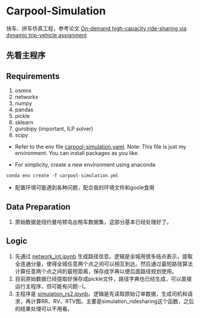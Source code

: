 # Carpool-Simulation
快车、拼车仿真工程，参考论文 [On-demand high-capacity ride-sharing via dynamic trip-vehicle assignment](http://www.alonsomora.com/docs/17-alonsomora-ridesharing-pnas-supplemental.pdf)

## 先看主程序

## Requirements
1. osmnx
2. networkx
3. numpy
4. pandas
5. pickle
6. sklearn
7. gurobipy (important, ILP solver)
8. scipy

- Refer to the env file [carpool-simulation.yaml](https://github.com/JiahuiSun/Carpool-Simulation/blob/master/carpool-simulation.yaml). Note: This file is just my environment. You can install packages as you like.

- For simplicity, create a new environment using anaconda

```
conda env create -f carpool-simulation.yml
```

- 配置环境可能遇到各种问题，配合我的环境文件和goole食用

## Data Preparation
1. 原始数据是纽约曼哈顿岛出租车数据集，这部分基本已经处理好了。

## Logic
1. 先通过 [network_int.ipynb]() 生成路径信息。逻辑是全城用很多结点表示，提取全连通分量，使得全城任意两个点之间可以相互到达。然后通过最短路径算法计算任意两个点之间的最短距离，保存成字典以便后面路径规划使用。
2. 目前原始数据已经提取好保存成pickle文件，路径字典也已经生成，可以直接运行主程序，但可能有问题:-)。
3. 主程序是 [simulation_rs2.ipynb]()。逻辑是先读取原始订单数据，生成司机和请求，再计算RR、RV、RTV图。主要是simulation_ridesharing这个函数，之后的结果处理可以不用看。
